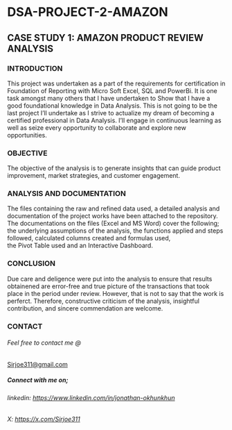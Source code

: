 # DSA-PROJECT-2-AMAZON

## CASE STUDY 1: AMAZON PRODUCT REVIEW ANALYSIS

### INTRODUCTION
This project was undertaken as a part of the requirements for certification in Foundation of Reporting with Micro Soft Excel, SQL and PowerBi.
It is one task amongst many others that I have undertaken to Show that I have a good foundational knowledge in Data Analysis.
This is not going to be the last project I’ll undertake as I strive to actualize my dream of becoming a certified professional in Data Analysis.
I’ll engage in continuous learning as well as seize every opportunity to collaborate and explore new opportunities.

### OBJECTIVE
The objective of the analysis is to generate insights that can guide product improvement, market strategies, and customer engagement.

### ANALYSIS AND DOCUMENTATION
The files containing the raw and refined data used, a detailed analysis and documentation of the project works have been attached to the repository.
The documentations on the files (Excel and MS Word) cover the following; 
the underlying assumptions of the analysis, 
the functions applied and steps followed, 
calculated columns created and formulas used,  
the Pivot Table used and an Interactive Dashboard.

### CONCLUSION
Due care and deligence were put into the analysis to ensure that results obtainened are error-free and true picture of the transactions that took place in the period under review.
However, that is not to say that the work is perferct. Therefore, constructive criticism of the analysis, insightful contribution, and sincere commendation are welcome.

### CONTACT
###### Feel free to contact me @
Sirjoe311@gmail.com

##### Connect with me on;
###### linkedin:  https://www.linkedin.com/in/jonathan-okhunkhun
###### X: https://x.com/Sirjoe311


